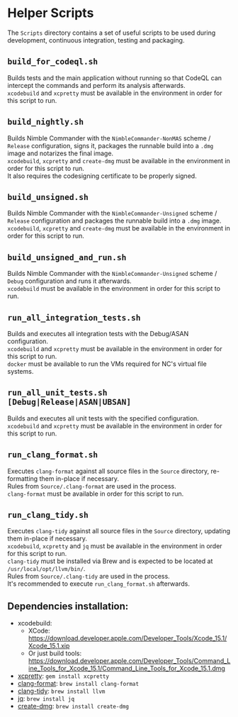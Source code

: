 # Helper Scripts
The `Scripts` directory contains a set of useful scripts to be used during development, continuous integration, testing and packaging.

## `build_for_codeql.sh`
Builds tests and the main application without running so that CodeQL can intercept the commands and perform its analysis afterwards.  
`xcodebuild` and `xcpretty` must be available in the environment in order for this script to run.  

## `build_nightly.sh`
Builds Nimble Commander with the `NimbleCommander-NonMAS` scheme / `Release` configuration, signs it, packages the runnable build into a `.dmg` image and notarizes the final image.  
`xcodebuild`, `xcpretty` and `create-dmg` must be available in the environment in order for this script to run.  
It also requires the codesigning certificate to be properly signed.  

## `build_unsigned.sh`
Builds Nimble Commander with the `NimbleCommander-Unsigned` scheme / `Release` configuration and packages the runnable build into a `.dmg` image.  
`xcodebuild`, `xcpretty` and `create-dmg` must be available in the environment in order for this script to run.  

## `build_unsigned_and_run.sh`
Builds Nimble Commander with the `NimbleCommander-Unsigned` scheme / `Debug` configuration and runs it afterwards.  
`xcodebuild` must be available in the environment in order for this script to run.

## `run_all_integration_tests.sh`
Builds and executes all integration tests with the Debug/ASAN configuration.  
`xcodebuild` and `xcpretty` must be available in the environment in order for this script to run.  
`docker` must be available to run the VMs required for NC's virtual file systems.  

## `run_all_unit_tests.sh [Debug|Release|ASAN|UBSAN]`
Builds and executes all unit tests with the specified configuration.  
`xcodebuild` and `xcpretty` must be available in the environment in order for this script to run.  

## `run_clang_format.sh`
Executes `clang-format` against all source files in the `Source` directory, re-formatting them in-place if necessary.  
Rules from `Source/.clang-format` are used in the process.  
`clang-format` must be available in order for this script to run.

## `run_clang_tidy.sh`
Executes `clang-tidy` against all source files in the `Source` directory, updating them in-place if necessary.  
`xcodebuild`, `xcpretty` and `jq` must be available in the environment in order for this script to run.  
`clang-tidy` must be installed via Brew and is expected to be located at `/usr/local/opt/llvm/bin/`.  
Rules from `Source/.clang-tidy` are used in the process.  
It's recommended to execute `run_clang_format.sh` afterwards.

## Dependencies installation:
  * xcodebuild:
    * XCode: https://download.developer.apple.com/Developer_Tools/Xcode_15.1/Xcode_15.1.xip
    * Or just build tools: https://download.developer.apple.com/Developer_Tools/Command_Line_Tools_for_Xcode_15.1/Command_Line_Tools_for_Xcode_15.1.dmg
  * [xcpretty](https://github.com/xcpretty/xcpretty): `gem install xcpretty`
  * [clang-format](https://clang.llvm.org/docs/ClangFormat.html): `brew install clang-format`
  * [clang-tidy](https://clang.llvm.org/extra/clang-tidy/): `brew install llvm`
  * [jq](https://jqlang.github.io/jq/): `brew install jq`
  * [create-dmg](https://github.com/create-dmg/create-dmg): `brew install create-dmg`
